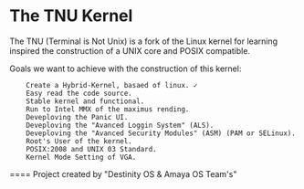 The TNU Kernel
====
The TNU (Terminal is Not Unix) is a fork of the Linux kernel for learning inspired the construction of a UNIX core and POSIX compatible.

Goals we want to achieve with the construction of this kernel:

        Create a Hybrid-Kernel, basaed of linux. ✓
        Easy read the code source.
        Stable kernel and functional.                                                                 
        Run to Intel MMX of the maximus rending.
        Deveploving the Panic UI.
        Deveploving the "Avanced Loggin System" (ALS).
        Deveploving the "Avanced Security Modules" (ASM) (PAM or SELinux).
        Root's User of the kernel.
        POSIX:2008 and UNIX 03 Standard.
        Kernel Mode Setting of VGA.
  
====
Project created by "Destinity OS & Amaya OS Team's"
